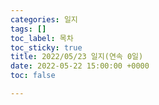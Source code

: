 ```yaml
---
categories: 일지
tags: []
toc_label: 목차
toc_sticky: true
title: 2022/05/23 일지(연속 0일)
date: 2022-05-22 15:00:00 +0000
toc: false

---
```

